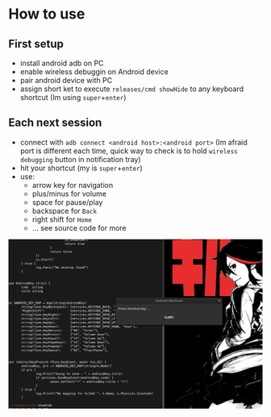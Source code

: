 # How to use
## First setup
- install android adb on PC
- enable wireless debuggin on Android device
- pair android device with PC
- assign short ket to execute `releases/cmd showHide` to any keyboard shortcut (Im using `super`+`enter`)

## Each next session
- connect with `adb connect <android host>:<android port>` (Im afraid port is different each time, quick way to check is to hold `wireless debugging` button in notification tray)
- hit your shortcut (my is `super`+`enter`)
- use:
    - arrow key for navigation
    - plus/minus for volume
    - space for pause/play
    - backspace for `Back`
    - right shift for `Home`
    - ... see source code for more

![Key Capture Mode](/screenshot.png?raw=true "Key awaiting window")
